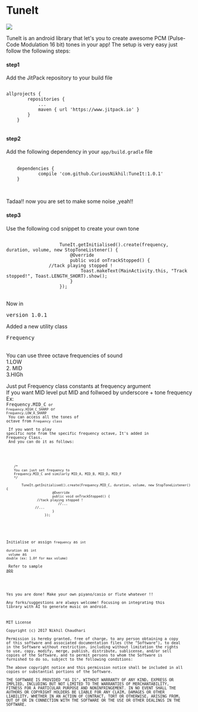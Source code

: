 # TuneIt

[![](https://www.jitpack.io/v/CuriousNikhil/TuneIt.svg)](https://www.jitpack.io/#CuriousNikhil/TuneIt)

TuneIt is an android library that let's you to create awesome PCM (Pulse-Code Modulation 16 bit) tones in your app!
The setup is very easy just follow the following steps:

<h4>step1</h4>
Add the JitPack repository to your build file
<pre>
<code> 
allprojects {
		repositories {
			...
			maven { url 'https://www.jitpack.io' }
		}
	}
  </code>
</pre>
<h4>step2</h4>
 Add the following dependency in your <code>app/build.gradle</code> file
 <pre>
 <code>
 	dependencies {
	        compile 'com.github.CuriousNikhil:TuneIt:1.0.1'
	}
 </code>
 </pre>
Tadaa!! now you are set to make some noise ,yeah!!


<h4>step3</h4>
Use the following cod snippet to create your own tone
<pre>
<code>
                    TuneIt.getInitialised().create(frequency, duration, volume, new StopToneListener() {
                        @Override
                        public void onTrackStopped() {
			    //tack playing stopped !
                            Toast.makeText(MainActivity.this, "Track stopped!", Toast.LENGTH_SHORT).show();
                        }
                    });
</code>
</pre>

Now in <pre>version 1.0.1</pre> Added a new utility class <pre>Frequency</pre><br>
You can use three octave frequencies of sound <br>
1.LOW <br>
2. MID<br>
3.HIGh <br>

Just put Frequency class constants at frequency argument<br>
If you want MID level put MID and follwoed by underscore + tone frequency <br>
Ex:<br>
<code>Frequency.MID_C<code> or <code>Frequency.HIGH_C_SHARP</code> or <code>Frequency.LOW_A_SHARP</code><br>
You can access all the tones of octave from <code>Frequency class</code><br>
<br>
If you want to play specific note from the specific frequency octave, It's added in Frequency Class.<br>
And you can do it as follows:<br>
<pre>
	<code>
		
	/*
	You can just set frequency to 
	Frequency.MID_C and similarly MID_A, MID_B, MID_D, MID_F
	*/
		
		TuneIt.getInitialised().create(Frequency.MID_C, duration, volume, new StopToneListener() {
                        @Override
                        public void onTrackStopped() {
			    //tack playing stopped !
                           //...
			   //...
                        }
                    });
	
	</code>
</pre>


Initialise or assign 
<code>frequency</code> as <code>int</code><br>
<code>duration</code> as <code>int</code><br>
<code>volume</code> as <code>double (ex: 1.0f for max volume)</code><br><br>
Refer to sample <a href="https://github.com/CuriousNikhil/TuneIt/blob/master/app/src/main/java/xyz/mystikolabs/tuneittest/MainActivity.java">app</a><br><br><br>

Yes you are done! Make your own piyano/casio or flute whatever !!<br>
Any forks/suggestions are always welcome! Focusing on integrating this library with AI to generate music on android.

<pre>
MIT License

Copyright (c) 2017 Nikhil Chaudhari

Permission is hereby granted, free of charge, to any person obtaining a copy
of this software and associated documentation files (the "Software"), to deal
in the Software without restriction, including without limitation the rights
to use, copy, modify, merge, publish, distribute, sublicense, and/or sell
copies of the Software, and to permit persons to whom the Software is
furnished to do so, subject to the following conditions:

The above copyright notice and this permission notice shall be included in all
copies or substantial portions of the Software.

THE SOFTWARE IS PROVIDED "AS IS", WITHOUT WARRANTY OF ANY KIND, EXPRESS OR
IMPLIED, INCLUDING BUT NOT LIMITED TO THE WARRANTIES OF MERCHANTABILITY,
FITNESS FOR A PARTICULAR PURPOSE AND NONINFRINGEMENT. IN NO EVENT SHALL THE
AUTHORS OR COPYRIGHT HOLDERS BE LIABLE FOR ANY CLAIM, DAMAGES OR OTHER
LIABILITY, WHETHER IN AN ACTION OF CONTRACT, TORT OR OTHERWISE, ARISING FROM,
OUT OF OR IN CONNECTION WITH THE SOFTWARE OR THE USE OR OTHER DEALINGS IN THE
SOFTWARE.
</pre>


